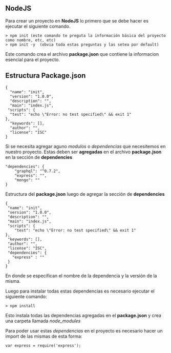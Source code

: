 ## NodeJS
Para crear un proyecto en **NodeJS** lo primero que se debe hacer es ejecutar el siguiente comando.

	> npm init (este comando te preguta la información básica del proyecto como nombre, etc, etc)
	> npm init -y  (obvia toda estas preguntas y las setea por default)
	
Este comando crea el archivo **package.json** que contiene la informacion esencial para el proyecto. 

## Estructura Package.json

	{
      "name": "init",
      "version": "1.0.0",
      "description": "",
      "main": "index.js",
     "scripts": {
      "test": "echo \"Error: no test specified\" && exit 1"
    },
      "keywords": [],
      "author": "",
      "license": "ISC"
    }


Si se necesita agregar aguno _modulos_ o _dependencias_ que necesitemos en nuestro proyecto. Estas deben ser **agregadas** en el archivo **package.json** en la sección de **dependencies**

	"dependencies": {
    	"graphql": "^0.7.2",
	    "express": "",
    	"mongo": ""
  	}

Estructura del **package.json** luego de agregar la sección de **dependencies**

	{
     "name": "init",
     "version": "1.0.0",
     "description": "",
     "main": "index.js",
     "scripts": {
        "test": "echo \"Error: no test specified\" && exit 1"
    },
     "keywords": [],
     "author": "",
     "license": "ISC",
     "dependencies": {
       "express" : ""
     }
    }

  	
En donde se especifican el nombre de la dependencia y la versión de la misma. 

Luego para instalar todas estas dependencias es necesario ejecutar el siguiente comando: 

	> npm install 

Esto instala todas las dependencias agregadas en el **package.json** y crea una carpeta llamada _node_modules_


Para poder usar estas _dependencias_ en el proyecto es necesario hacer un import de las mismas de esta forma:

	var express = require('express');
	





